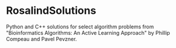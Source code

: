 # RosalindSolutions
Python and C++ solutions for select algorithm problems from "Bioinformatics Algorithms: An Active Learning Approach" by Phillip Compeau and Pavel Pevzner.

